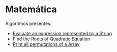 # Matemática

Algoritmos presentes:

- [Evaluate an expression represented by a String](expressionEvaluation.cpp)
- [Find the Roots of Quadratic Equation](rootsQuatraticEquation.cpp)
- [Print all permutations of a Array](allPermutations.cpp) 